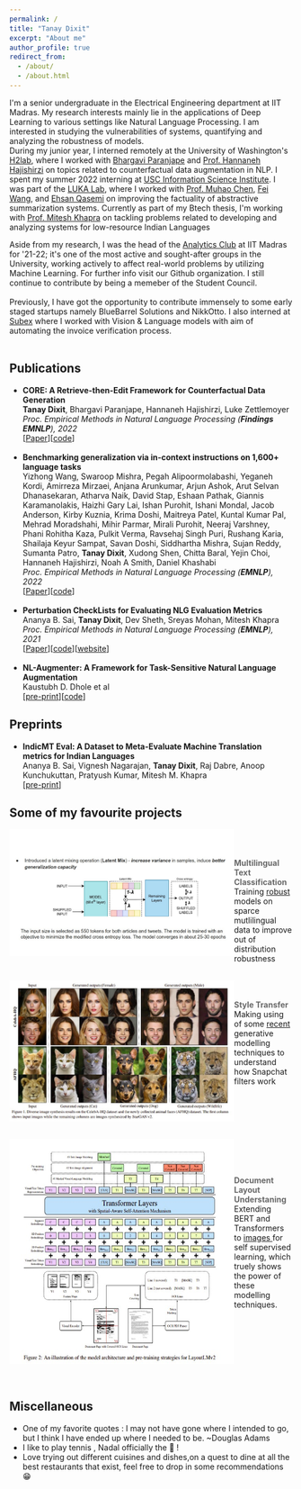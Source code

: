 ```yaml
---
permalink: /
title: "Tanay Dixit"
excerpt: "About me"
author_profile: true
redirect_from: 
  - /about/
  - /about.html
---
```


I'm a senior undergraduate in the Electrical Engineering department at IIT Madras. My research interests mainly lie in the applications of Deep Learning to various settings like Natural Language Processing. I am interested in studying the vulnerabilities of systems, quantifying and analyzing the robustness of models. <br> During my junior year, I interned remotely at the University of Washington's [H2lab](https://h2lab.cs.washington.edu/), where I worked with [Bhargavi Paranjape](https://bhargaviparanjape.github.io/) and [Prof. Hannaneh Hajishirzi](https://homes.cs.washington.edu/~hannaneh/) on topics related to counterfactual data augmentation in NLP. I spent my summer 2022 interning at [USC Information Science Institute](https://www.isi.edu/). I was part of the [LUKA Lab](https://luka-group.github.io/), where I worked with [Prof. Muhao Chen](https://muhaochen.github.io/), [Fei Wang](https://feiwang96.github.io/), and [Ehsan Qasemi](https://proska.github.io/) on improving the factuality of abstractive summarization systems. Currently as part of my Btech thesis, I'm working with [Prof. Mitesh Khapra](https://www.cse.iitm.ac.in/~miteshk/) on tackling problems related to developing and analyzing systems for low-resource Indian Languages

Aside from my research, I was the head of the [Analytics Club](https://github.com/analytics-club-iitm) at IIT Madras for '21-22; it's one of the most active and sought-after groups in the University, working actively to affect real-world problems by utilizing Machine Learning. For further info visit our Github organization. I still continue to contribute by being a memeber of the Student Council.<br> <br> Previously, I have got the opportunity to contribute immensely to some early staged startups namely BlueBarrel Solutions and NikkOtto. I also interned at [Subex](https://www.subex.com/ai-labs/) where I worked with Vision & Language models with aim of automating the invoice verification process. <br><br>

## Publications
+ **CORE: A Retrieve-then-Edit Framework for Counterfactual Data Generation** <br>
**Tanay Dixit**, Bhargavi Paranjape, Hannaneh Hajishirzi, Luke Zettlemoyer <br>
*Proc. Empirical Methods in Natural Language Processing (**Findings EMNLP**), 2022* <br>
[[Paper](https://arxiv.org/abs/2210.04873)][[code](https://github.com/tanay2001/CORE)] <br><br>
+ **Benchmarking generalization via in-context instructions on 1,600+ language tasks** <br>
Yizhong Wang, Swaroop Mishra, Pegah Alipoormolabashi, Yeganeh Kordi, Amirreza Mirzaei, Anjana Arunkumar, Arjun Ashok, Arut Selvan Dhanasekaran, Atharva Naik, David Stap, Eshaan Pathak, Giannis Karamanolakis, Haizhi Gary Lai, Ishan Purohit, Ishani Mondal, Jacob Anderson, Kirby Kuznia, Krima Doshi, Maitreya Patel, Kuntal Kumar Pal, Mehrad Moradshahi, Mihir Parmar, Mirali Purohit, Neeraj Varshney, Phani Rohitha Kaza, Pulkit Verma, Ravsehaj Singh Puri, Rushang Karia, Shailaja Keyur Sampat, Savan Doshi, Siddhartha Mishra, Sujan Reddy, Sumanta Patro, **Tanay Dixit**, Xudong Shen, Chitta Baral, Yejin Choi, Hannaneh Hajishirzi, Noah A Smith, Daniel Khashabi <br>
*Proc. Empirical Methods in Natural Language Processing (**EMNLP**), 2022* <br>
[[Paper](https://arxiv.org/abs/2204.07705)][[code](https://github.com/allenai/natural-instructions)]<br><br>
+ **Perturbation CheckLists for Evaluating NLG Evaluation Metrics** <br>
Ananya B. Sai, **Tanay Dixit**, Dev Sheth, Sreyas Mohan, Mitesh Khapra <br>
*Proc. Empirical Methods in Natural Language Processing (**EMNLP**), 2021* <br>
[[Paper](http://arxiv.org/abs/2109.05771)][[code](https://github.com/iitmnlp/EvalEval)][[website](https://iitmnlp.github.io/EvalEval/)] <br><br>
+ **NL-Augmenter: A Framework for Task-Sensitive Natural Language Augmentation** <br>
Kaustubh D. Dhole et al <br>
[[pre-print](https://arxiv.org/abs/2112.02721)][[code](https://github.com/GEM-benchmark/NL-Augmenter)]<br>

## Preprints
+ **IndicMT Eval: A Dataset to Meta-Evaluate Machine Translation metrics for Indian Languages** <br>
Ananya B. Sai, Vignesh Nagarajan, **Tanay Dixit**, Raj Dabre, Anoop Kunchukuttan, Pratyush Kumar, Mitesh M. Khapra <br>
[[pre-print](https://arxiv.org/abs/2212.10180)]

## Some of my favourite projects
<p>
  <a href="https://github.com/vasudevgupta7/Bridgei2i-Winning-Solutions" title="Redirect to homepage">
    <img align="left" src="images/text_stuff.jpg" width="400px"/>
  </a>
</p>
<br><br> <br>
<span align ='center' style="color:DimGray; font-weight:700">Multilingual Text Classification </span> <br>
 Training <a href="https://arxiv.org/pdf/2012.15699.pdf">robust</a> models on sparce mutlilingual data to improve out of distribution robustness

<br clear="left"/>
<br> 
<p>
  <a href="https://github.com/analytics-club-iitm/MiniProject-Style-Transfer" title="Redirect to homepage">
    <img align="left" src="images/starganv2.jpg" width="400px"/>
  </a>
</p>
<br><br>
<span align ='center' style="color:DimGray; font-weight:700" >Style Transfer </span><br> Making using of some <a href="https://arxiv.org/abs/1912.01865">recent</a> generative modelling techniques to understand how Snapchat filters work

<br clear="left"/>
<br>
<p>
  <a href="https://github.com/tanay2001/Subex-Hackathon" title="Redirect to homepage">
    <img align="left" src="images/layoutlm.jpg" width="400px" height ="400px"/>
  </a>
</p>
<br><br> <br>
<p >
<span align ='center' style="color:DimGray; font-weight:700">Document Layout Understaning </span> <br> 
Extending BERT and Transformers to <a href ="https://arxiv.org/abs/2012.14740">images </a> for self supervised learning, which truely shows the power of these modelling techniques.
</p>

<br clear="left"/>
<br><br>


## Miscellaneous
- One of my favorite quotes : I may not have gone where I intended to go, but I think I have ended up where I needed to be. ~Douglas Adams
- I like to play tennis , Nadal officially the 🐐 ! 
- Love trying out different cuisines and dishes,on a quest to dine at all the best restaurants that exist, feel free to drop in some recommendations 😁
